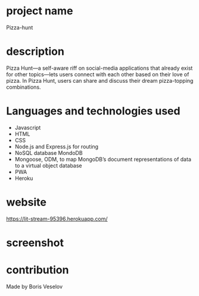 # project name

Pizza-hunt

# description

Pizza Hunt—a self-aware riff on social-media applications that already exist for other topics—lets users connect with each other based on their love of pizza. In Pizza Hunt, users can share and discuss their dream pizza-topping combinations.

# Languages and technologies used

* Javascript
* HTML
* CSS
* Node.js and Express.js for routing
* NoSQL database MondoDB
* Mongoose, ODM, to map MongoDB’s document representations of data to a virtual object database
* PWA
* Heroku

# website

https://lit-stream-95396.herokuapp.com/

# screenshot

# contribution

Made by Boris Veselov
